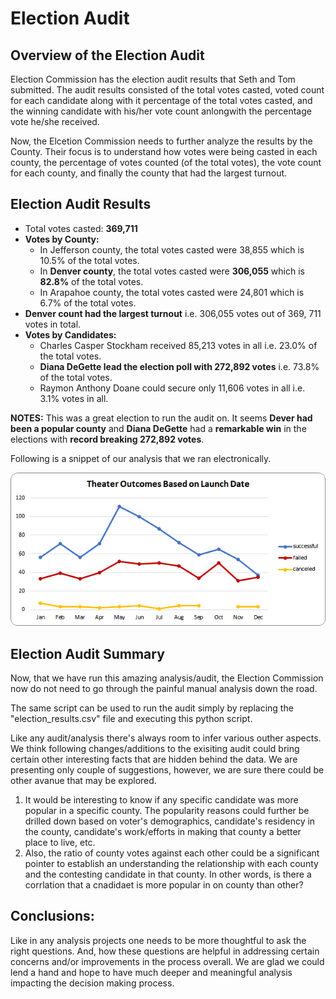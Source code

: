 # Election Audit

## Overview of the Election Audit
Election Commission has the election audit results that Seth and Tom submitted. The audit results consisted of the total votes casted, voted count for each candidate along with it percentage of the total votes casted, and the winning candidate with his/her vote count anlongwith the percentage vote he/she received.

Now, the Elcetion Commission needs to further analyze the results by the County. Their focus is to understand how votes were being casted in each county, the percentage of votes counted (of the total votes), the vote count for each county, and finally the county that had the largest turnout. 


## Election Audit Results
- Total votes casted: **369,711**
- **Votes by County:**
  - In Jefferson county, the total votes casted were 38,855 which is 10.5% of the total votes.
  - In **Denver county**, the total votes casted were **306,055** which is **82.8%** of the total votes.
  - In Arapahoe county, the total votes casted were 24,801 which is 6.7% of the total votes.
- **Denver count had the largest turnout** i.e. 306,055 votes out of 369, 711 votes in total.
- **Votes by Candidates:**
  - Charles Casper Stockham received 85,213 votes in all i.e. 23.0% of the total votes.
  - **Diana DeGette lead the election poll with 272,892 votes** i.e. 73.8% of the total votes.
  - Raymon Anthony Doane could secure only 11,606 votes in all i.e. 3.1% votes in all.

**NOTES:** This was a great election to run the audit on. It seems **Dever had been a popular county** and **Diana DeGette** had a **remarkable win** in the elections with **record breaking 272,892 votes**.

Following is a snippet of our analysis that we ran electronically.

![](https://raw.githubusercontent.com/neerajain9/RDS-BootCamp/master/Homework/Module%201%20Challenge/Theater_Outcomes_vs_Launch.png)


## Election Audit Summary
Now, that we have run this amazing analysis/audit, the Election Commission now do not need to go through the painful manual analysis down the road.

The same script can be used to run the audit simply by replacing the "election_results.csv" file and executing this python script.

Like any audit/analysis there's always room to infer various outher aspects. We think following changes/additions to the exisiting audit could bring certain other interesting facts that are hidden behind the data. We are presenting only couple of suggestions, however, we are sure there could be other avanue that may be explored.
1. It would be interesting to know if any specific candidate was more popular in a specific county. The popularity reasons could further be drilled down based on voter's demographics, candidate's residency in the county, candidate's work/efforts in making that county a better place to live, etc.
1. Also, the ratio of county votes against each other could be a significant pointer to establish an understanding the relationship with each county and the contesting candidate in that county. In other words, is there a corrlation that a cnadidaet is more popular in on county than other?

## Conclusions:
Like in any analysis projects one needs to be more thoughtful to ask the right questions. And, how these questions are helpful in addressing certain concerns and/or improvements in the process overall. We are glad we could lend a hand and hope to have much deeper and meaningful analysis impacting the decision making process.
